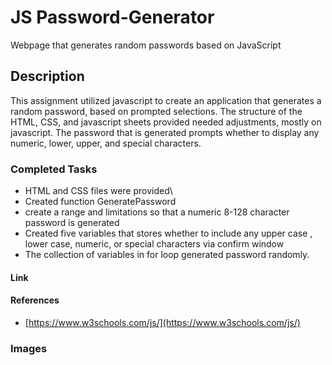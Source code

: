 # JS Password-Generator
Webpage that generates random passwords based on JavaScript

## Description
This assignment utilized javascript to create an application that generates a random password, based on prompted selections. The structure of the HTML, CSS, and javascript sheets provided needed adjustments, mostly on javascript. The password that is generated prompts whether to display any numeric, lower, upper, and special characters. 

### Completed Tasks
* HTML and CSS files were provided\
* Created function GeneratePassword 
* create a range and limitations so that a numeric 8-128 character password is generated
* Created five variables that stores whether to include any upper case , lower case, numeric, or special characters via confirm window
* The collection of variables in for loop generated password randomly.

#### Link


#### References
*  [https://www.w3schools.com/js/](https://www.w3schools.com/js/)

### Images